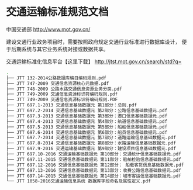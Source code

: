 # 交通运输标准规范文档


中国交通部
http://www.mot.gov.cn/

建设交通行业政务项目时，需要按照政府规定交通行业标准进行数据库设计，
便于后期系统与其它业务系统对接或数据共享。

交通运输标准化信息平台【这里下载】
http://jtst.mot.gov.cn/search/std?q=



```bash
.
├── JTT 132-2014公路数据库编目编码规则.pdf
├── JTT 747-2009 交通信息资源核心元数据.pdf
├── JTT 748-2009 公路水路交通信息资源业务分类.pdf
├── JTT 749-2009 交通信息资源标识符编码规则.pdf
├── JTT 749-2009 交通信息资源标识符编码规则.PDF
├── JTT 697.1-2013 交通信息基础数据元 第1部分：总则.pdf
├── JTT 697.2-2014 交通信息基础数据元 第2部分：公路信息基础数据元.pdf
├── JTT 697.3-2013 交通信息基础数据元 第3部分：港口信息基础数据元.pdf
├── JTT 697.4-2013 交通信息基础数据元 第4部分：航道信息基础数据元.pdf
├── JTT 697.5-2013 交通信息基础数据元 第5部分：船舶信息基础数据元.pdf
├── JTT 697.6-2014 交通信息基础数据元 第6部分：船员信息基础数据元.pdf
├── JTT 697.7-2014 交通信息基础数据元 第7部分：道路运输信息基础数据元.pdf
├── JTT 697.8-2014 交通信息基础数据元 第8部分：水路运输信息基础数据元.pdf
├── JTT 697.9-2016 交通运输基础数据元 第9部分：建设项目信息基础数据元.pdf
├── JTT 697.10-2016 交通运输基础数据元 第10部分：交通统计信息基础数据元.pdf
├── JTT 697.11-2015 交通信息基础数据元 第11部分：船舶检验信息基础数据元.pdf
├── JTT 697.12-2016 交通信息基础数据元 第12部分： 船载客货信息基础数据元.pdf
├── JTT 697.13-2016 交通信息基础数据元 第13部分：收费公路信息基础数据元.pdf
├── JTT 697.14-2015 交通信息基础数据元 第14部分：城市客运信息基础数据元.pdf
└── JTT 1058-2016交通运输信息系统 数据库字段命名及属性定义.pdf
```

